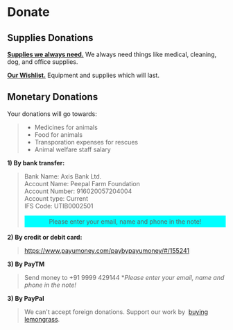 Donate
=========

<!--
Apart from our regular expenses, we are currently fundraising for -
-------

* Monthly commitment for us to hire a vet
* Cow contraption

-->

Supplies Donations
----------
[**Supplies we always need.**]( ?p=supplies "supplies" ) We always need things like medical, cleaning, dog, and office supplies.

[**Our Wishlist.**]( ?p=wishlist "wishlist" ) Equipment and supplies which will last.


Monetary Donations
----------
Your donations will go towards:

> * Medicines for animals
> * Food for animals
> * Transporation expenses for rescues
> * Animal welfare staff salary

**1) By bank transfer:**

> Bank Name: Axis Bank Ltd.<br/>
> Account Name: Peepal Farm Foundation<br/>
> Account Number: 916020057204004<br/>
> Account type: Current<br/>
> IFS Code: UTIB0002501<br/>
> <div style="background-color:rgba(0, 255, 255, 1); text-align:center; vertical-align: middle; padding:5px 0;">Please enter your email, name and phone in the note!</div>

**2) By credit or debit card:**

> https://www.payumoney.com/paybypayumoney/#/155241

**3) By PayTM**

> Send money to +91 9999 429144
> **Please enter your email, name and phone in the note!*

**3) By PayPal**

> We can't accept foreign donations. Support our work by  <a href='http://buckdrop.com/poetgk5' class='ej_ejc_ithkbx'>buying lemongrass</a>.
